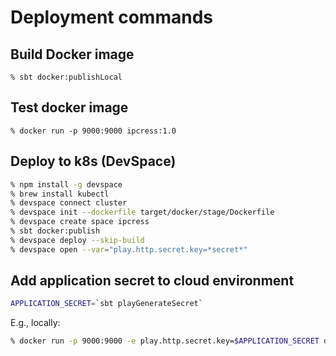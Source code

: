 # Deployment commands

## Build Docker image
`% sbt docker:publishLocal`

## Test docker image
`% docker run -p 9000:9000 ipcress:1.0`

## Deploy to k8s (DevSpace)
```bash
% npm install -g devspace
% brew install kubectl
% devspace connect cluster
% devspace init --dockerfile target/docker/stage/Dockerfile
% devspace create space ipcress
% sbt docker:publish
% devspace deploy --skip-build
% devspace open --var="play.http.secret.key=*secret*"
```

## Add application secret to cloud environment
```bash
APPLICATION_SECRET=`sbt playGenerateSecret`
```
E.g., locally:
```bash
% docker run -p 9000:9000 -e play.http.secret.key=$APPLICATION_SECRET dscr.io/sothach/ipcress:latest
```